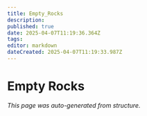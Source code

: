 ```yaml
---
title: Empty_Rocks
description: 
published: true
date: 2025-04-07T11:19:36.364Z
tags: 
editor: markdown
dateCreated: 2025-04-07T11:19:33.987Z
---
```


# Empty Rocks

*This page was auto-generated from structure.*